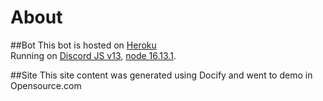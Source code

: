 # About 

##Bot
This bot is hosted on [Heroku](https://www.heroku.com)<br>
Running on [Discord JS v13](https://www.npmjs.com/package/discord.js?source=post_page-----7b5fe27cb6fa----------------------), [node 16.13.1](https://nodejs.org/en/).

##Site
This site content was generated using Docify and went to demo in Opensource.com